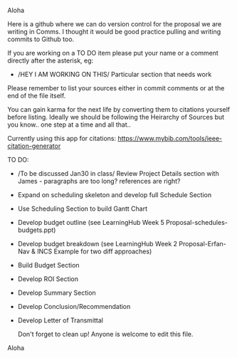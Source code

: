 Aloha
  
  Here is a github where we can do version control for the proposal we are writing in Comms. 
  I thought it would be good practice pulling and writing commits to Github too.
  
  If you are working on a TO DO item please put your name or a comment directly after the asterisk, eg:
  
  * /HEY I AM WORKING ON THIS/ Particular section that needs work

  
  Please remember to list your sources either in commit comments or at the end of the file itself. 
  
  You can gain karma for the next life by converting them to citations yourself before listing. 
  Ideally we should be following the Heirarchy of Sources but you know.. one step at a time and all that..
  
  Currently using this app for citations:
  https://www.mybib.com/tools/ieee-citation-generator
  
  TO DO:
  * /To be discussed Jan30 in class/ Review Project Details section with James - paragraphs are too long? references are right?
  * Expand on scheduling skeleton and develop full Schedule Section
  * Use Scheduling Section to build Gantt Chart
  * Develop budget outline (see LearningHub Week 5 Proposal-schedules-budgets.ppt)
  * Develop budget breakdown (see LearningHub Week 2 Proposal-Erfan-Nav & INCS Example for two diff approaches)
  * Build Budget Section
  * Develop ROI Section
  * Develop Summary Section
  * Develop Conclusion/Recommendation
  * Develop Letter of Transmittal

    Don't forget to clean up! Anyone is welcome to edit this file.

Aloha
